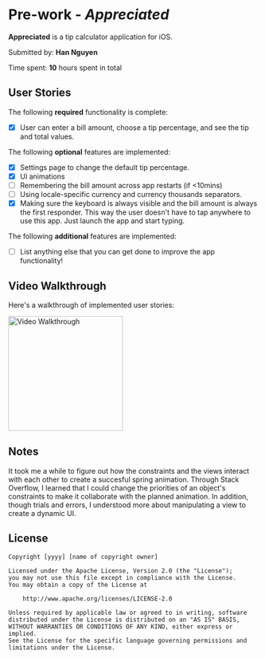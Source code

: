 # Pre-work - *Appreciated*

**Appreciated** is a tip calculator application for iOS.

Submitted by: **Han Nguyen**

Time spent: **10** hours spent in total

## User Stories

The following **required** functionality is complete:

* [x] User can enter a bill amount, choose a tip percentage, and see the tip and total values.

The following **optional** features are implemented:
 * [x] Settings page to change the default tip percentage.
 * [x] UI animations
 * [ ] Remembering the bill amount across app restarts (if <10mins)
 * [ ] Using locale-specific currency and currency thousands separators.
 * [x] Making sure the keyboard is always visible and the bill amount is always the first responder. This way the user doesn't have to tap anywhere to use this app. Just launch the app and start typing.

The following **additional** features are implemented:

 - [ ] List anything else that you can get done to improve the app functionality!
 
## Video Walkthrough 

Here's a walkthrough of implemented user stories:

<img src='https://i.imgur.com/xZxFRn8.gif' title='Video Walkthrough' width='230' alt='Video Walkthrough' />

## Notes

It took me a while to figure out how the constraints and the views interact with each other to create a succesful spring animation. Through Stack Overflow, I learned that I could change the priorities of an object's constraints to make it collaborate with the planned animation. In addition, though trials and errors, I understood more about manipulating a view to create a dynamic UI. 

## License

    Copyright [yyyy] [name of copyright owner]

    Licensed under the Apache License, Version 2.0 (the "License");
    you may not use this file except in compliance with the License.
    You may obtain a copy of the License at

        http://www.apache.org/licenses/LICENSE-2.0

    Unless required by applicable law or agreed to in writing, software
    distributed under the License is distributed on an "AS IS" BASIS,
    WITHOUT WARRANTIES OR CONDITIONS OF ANY KIND, either express or implied.
    See the License for the specific language governing permissions and
    limitations under the License.
